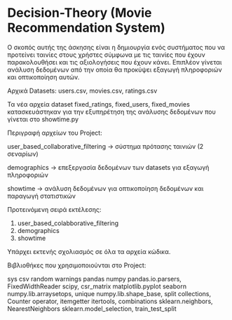 # Decision-Theory (Movie Recommendation System)

Ο σκοπός αυτής της άσκησης είναι η δημιουργία ενός συστήματος που να προτείνει ταινίες στους χρήστες σύμφωνα με τις ταινίες που έχουν
παρακολουθήσει και τις αξιολογήσεις που έχουν κάνει. Επιπλέον γίνεται ανάλυση δεδομένων από την οποία θα προκύψει εξαγωγή πληροφοριών 
και οπτικοποίηση αυτών.

Αρχικά Datasets: users.csv, movies.csv, ratings.csv

Τα νέα αρχεία dataset fixed_ratings, fixed_users, fixed_movies κατασκευάστηκαν για την εξυπηρέτηση της ανάλυσης δεδομένων που γίνεται στο showtime.py

Περιγραφή αρχείων του Project:

user_based_collaborative_filtering -> σύστημα πρότασης ταινιών (2 σεναρίων)

demographics -> επεξεργασία δεδομένων των datasets για εξαγωγή πληροφοριών

showtime -> ανάλυση δεδομένων για οπτικοποίηση δεδομένων και παραγωγή στατιστικών

Προτεινόμενη σειρά εκτέλεσης: 

1. user_based_colabborative_filtering
2. demographics
3. showtime

Υπάρχει εκτενής σχολιασμός σε όλα τα αρχεία κώδικα. 

Βιβλιοθήκες που χρησιμοποιούνται στο Project:

sys
csv
random
warnings
pandas 
numpy 
pandas.io.parsers, FixedWidthReader
scipy, csr_matrix
matplotlib.pyplot
seaborn
numpy.lib.arraysetops, unique
numpy.lib.shape_base, split
collections, Counter
operator, itemgetter
itertools, combinations
sklearn.neighbors, NearestNeighbors
sklearn.model_selection, train_test_split
